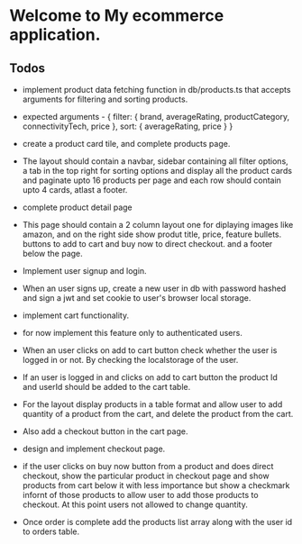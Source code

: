 # Welcome to My ecommerce application.

## Todos

- implement product data fetching function in db/products.ts that accepts arguments for filtering and sorting products.
- expected arguments - {
  filter: {
  brand,
  averageRating,
  productCategory,
  connectivityTech,
  price
  },
  sort: {
  averageRating,
  price
  }
  }

- create a product card tile, and complete products page.
- The layout should contain a navbar, sidebar containing all filter options, a tab in the top right for sorting options and display all the product cards and paginate upto 16 products per page and each row should contain upto 4 cards, atlast a footer.

- complete product detail page
- This page should contain a 2 column layout one for diplaying images like amazon, and on the right side show produt title, price, feature bullets. buttons to add to cart and buy now to direct checkout. and a footer below the page.

- Implement user signup and login.
- When an user signs up, create a new user in db with password hashed and sign a jwt and set cookie to user's browser local storage.

- implement cart functionality.
- for now implement this feature only to authenticated users.
- When an user clicks on add to cart button check whether the user is logged in or not. By checking the localstorage of the user.
- If an user is logged in and clicks on add to cart button the product Id and userId should be added to the cart table.
- For the layout display products in a table format and allow user to add quantity of a product from the cart, and delete the product from the cart.
- Also add a checkout button in the cart page.

- design and implement checkout page.
- if the user clicks on buy now button from a product and does direct checkout, show the particular product in checkout page and show products from cart below it with less importance but show a checkmark infornt of those products to allow user to add those products to checkout. At this point users not allowed to change quantity.
- Once order is complete add the products list array along with the user id to orders table.

